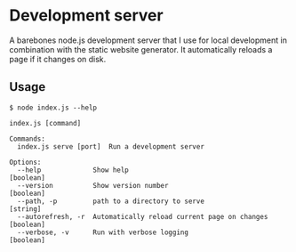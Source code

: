 # Development server

A barebones node.js development server that I use for local development in combination with the static website generator. It automatically reloads a page if it changes on disk.

## Usage

```
$ node index.js --help

index.js [command]

Commands:
  index.js serve [port]  Run a development server

Options:
  --help             Show help                                         [boolean]
  --version          Show version number                               [boolean]
  --path, -p         path to a directory to serve                       [string]
  --autorefresh, -r  Automatically reload current page on changes      [boolean]
  --verbose, -v      Run with verbose logging                          [boolean]
```